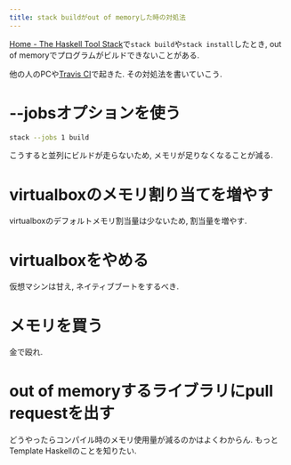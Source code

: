 ```yaml
---
title: stack buildがout of memoryした時の対処法
---
```


[Home - The Haskell Tool Stack](https://docs.haskellstack.org/en/stable/README/)で`stack build`や`stack install`したとき,
out of memoryでプログラムがビルドできないことがある.

他の人のPCや[Travis CI](https://travis-ci.org/)で起きた.
その対処法を書いていこう.

# --jobsオプションを使う

~~~sh
stack --jobs 1 build
~~~

こうすると並列にビルドが走らないため,
メモリが足りなくなることが減る.

# virtualboxのメモリ割り当てを増やす

virtualboxのデフォルトメモリ割当量は少ないため,
割当量を増やす.

# virtualboxをやめる

仮想マシンは甘え,
ネイティブブートをするべき.

# メモリを買う

金で殴れ.

# out of memoryするライブラリにpull requestを出す

どうやったらコンパイル時のメモリ使用量が減るのかはよくわからん.
もっとTemplate Haskellのことを知りたい.
